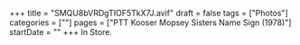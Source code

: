 +++
title = "SMQU8bVRDgTIOF5TkX7J.avif"
draft = false
tags = ["Photos"]
categories = [""]
pages = ["PTT Kooser Mopsey Sisters Name Sign (1978)"]
startDate = ""
+++
In Store. 
